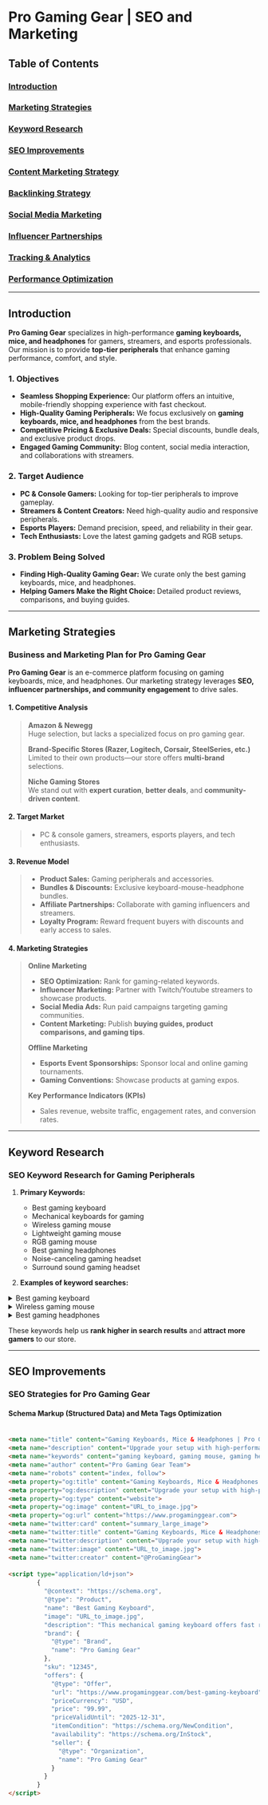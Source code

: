 # Pro Gaming Gear | SEO and Marketing

## Table of Contents

### [Introduction](#introduction)
### [Marketing Strategies](#marketing-strategies)
### [Keyword Research](#keyword-research)
### [SEO Improvements](#seo-improvements)
### [Content Marketing Strategy](#content-marketing-strategy)
### [Backlinking Strategy](#backlinking-strategy)
### [Social Media Marketing](#social-media-marketing)
### [Influencer Partnerships](#influencer-partnerships)
### [Tracking & Analytics](#tracking--analytics)
### [Performance Optimization](#performance-optimization)

- - -

## Introduction

**Pro Gaming Gear** specializes in high-performance **gaming keyboards, mice, and headphones** for gamers, streamers, and esports professionals. Our mission is to provide **top-tier peripherals** that enhance gaming performance, comfort, and style.

### 1. Objectives

* **Seamless Shopping Experience:** Our platform offers an intuitive, mobile-friendly shopping experience with fast checkout.
* **High-Quality Gaming Peripherals:** We focus exclusively on **gaming keyboards, mice, and headphones** from the best brands.
* **Competitive Pricing & Exclusive Deals:** Special discounts, bundle deals, and exclusive product drops.
* **Engaged Gaming Community:** Blog content, social media interaction, and collaborations with streamers.

### 2. Target Audience

* **PC & Console Gamers:** Looking for top-tier peripherals to improve gameplay.
* **Streamers & Content Creators:** Need high-quality audio and responsive peripherals.
* **Esports Players:** Demand precision, speed, and reliability in their gear.
* **Tech Enthusiasts:** Love the latest gaming gadgets and RGB setups.

### 3. Problem Being Solved

* **Finding High-Quality Gaming Gear:** We curate only the best gaming keyboards, mice, and headphones.
* **Helping Gamers Make the Right Choice:** Detailed product reviews, comparisons, and buying guides.

- - -

## Marketing Strategies

### Business and Marketing Plan for Pro Gaming Gear

**Pro Gaming Gear** is an e-commerce platform focusing on gaming keyboards, mice, and headphones. Our marketing strategy leverages **SEO, influencer partnerships, and community engagement** to drive sales.

#### 1. Competitive Analysis

> **Amazon & Newegg**  
> Huge selection, but lacks a specialized focus on pro gaming gear.  
>  
> **Brand-Specific Stores (Razer, Logitech, Corsair, SteelSeries, etc.)**  
> Limited to their own products—our store offers **multi-brand** selections.  
>  
> **Niche Gaming Stores**  
> We stand out with **expert curation**, **better deals**, and **community-driven content**.

#### 2. Target Market

> * PC & console gamers, streamers, esports players, and tech enthusiasts.

#### 3. Revenue Model

> * **Product Sales:** Gaming peripherals and accessories.
> * **Bundles & Discounts:** Exclusive keyboard-mouse-headphone bundles.
> * **Affiliate Partnerships:** Collaborate with gaming influencers and streamers.
> * **Loyalty Program:** Reward frequent buyers with discounts and early access to sales.

#### 4. Marketing Strategies

> **Online Marketing**
> * **SEO Optimization:** Rank for gaming-related keywords.
> * **Influencer Marketing:** Partner with Twitch/Youtube streamers to showcase products.
> * **Social Media Ads:** Run paid campaigns targeting gaming communities.
> * **Content Marketing:** Publish **buying guides, product comparisons, and gaming tips**.
>  
> **Offline Marketing**
> * **Esports Event Sponsorships:** Sponsor local and online gaming tournaments.
> * **Gaming Conventions:** Showcase products at gaming expos.
>  
> **Key Performance Indicators (KPIs)**
> * Sales revenue, website traffic, engagement rates, and conversion rates.

- - -

## Keyword Research

### SEO Keyword Research for Gaming Peripherals

1. **Primary Keywords:**

    * Best gaming keyboard
    * Mechanical keyboards for gaming
    * Wireless gaming mouse
    * Lightweight gaming mouse
    * RGB gaming mouse
    * Best gaming headphones
    * Noise-canceling gaming headset
    * Surround sound gaming headset

2. **Examples of keyword searches:**

<details>
<summary>Best gaming keyboard</summary>

![Best gaming keyboard](/media/readme/keyboard_seo.png)

</details>

<details>
<summary>Wireless gaming mouse</summary>

![Wireless gaming mouse](/media/readme/mouse_seo.png)

</details>

<details>
<summary>Best gaming headphones</summary>

![Best gaming headphones](/media/readme/headphones_seo.png)

</details>

These keywords help us **rank higher in search results** and **attract more gamers** to our store.

- - -

## SEO Improvements

### SEO Strategies for Pro Gaming Gear

#### Schema Markup (Structured Data) and Meta Tags Optimization

```html

<meta name="title" content="Gaming Keyboards, Mice & Headphones | Pro Gaming Gear">
<meta name="description" content="Upgrade your setup with high-performance gaming keyboards, mice, and headphones. Shop top brands and enjoy exclusive deals at Pro Gaming Gear.">
<meta name="keywords" content="gaming keyboard, gaming mouse, gaming headphones, mechanical keyboard, wireless gaming mouse, RGB gaming gear">
<meta name="author" content="Pro Gaming Gear Team">
<meta name="robots" content="index, follow">
<meta property="og:title" content="Gaming Keyboards, Mice & Headphones | Pro Gaming Gear">
<meta property="og:description" content="Upgrade your setup with high-performance gaming keyboards, mice, and headphones. Shop top brands and enjoy exclusive deals at Pro Gaming Gear.">
<meta property="og:type" content="website">
<meta property="og:image" content="URL_to_image.jpg">
<meta property="og:url" content="https://www.progaminggear.com">
<meta name="twitter:card" content="summary_large_image">
<meta name="twitter:title" content="Gaming Keyboards, Mice & Headphones | Pro Gaming Gear">
<meta name="twitter:description" content="Upgrade your setup with high-performance gaming keyboards, mice, and headphones. Shop top brands and enjoy exclusive deals at Pro Gaming Gear.">
<meta name="twitter:image" content="URL_to_image.jpg">
<meta name="twitter:creator" content="@ProGamingGear">

<script type="application/ld+json">
        {
          "@context": "https://schema.org",
          "@type": "Product",
          "name": "Best Gaming Keyboard",
          "image": "URL_to_image.jpg",
          "description": "This mechanical gaming keyboard offers fast response time and customizable RGB lighting, perfect for competitive gamers.",
          "brand": {
            "@type": "Brand",
            "name": "Pro Gaming Gear"
          },
          "sku": "12345",
          "offers": {
            "@type": "Offer",
            "url": "https://www.progaminggear.com/best-gaming-keyboard",
            "priceCurrency": "USD",
            "price": "99.99",
            "priceValidUntil": "2025-12-31",
            "itemCondition": "https://schema.org/NewCondition",
            "availability": "https://schema.org/InStock",
            "seller": {
              "@type": "Organization",
              "name": "Pro Gaming Gear"
            }
          }
        }
</script>




